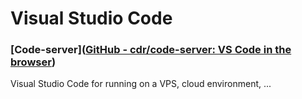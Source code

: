 # Visual Studio Code

### [Code-server]([GitHub - cdr/code-server: VS Code in the browser](https://github.com/cdr/code-server))

Visual Studio Code for running on a VPS, cloud environment, ...



